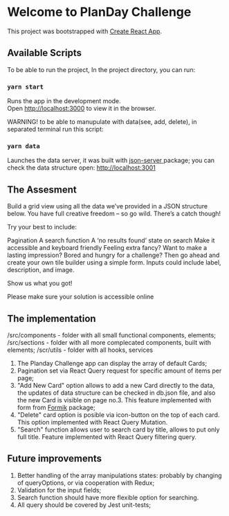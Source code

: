 # Welcome to PlanDay Challenge

This project was bootstrapped with [Create React App](https://github.com/facebook/create-react-app).

## Available Scripts

To be able to run the project, In the project directory, you can run:

### `yarn start`

Runs the app in the development mode.\
Open [http://localhost:3000](http://localhost:3000) to view it in the browser.

WARNING! to be able to manupulate with data(see, add, delete), in separated terminal run this script:

### `yarn data`

Launches the data server, it was built with [json-server ](https://www.npmjs.com/package/json-server) package;
you can check the data structure open: [http://localhost:3001](http://localhost:3001)


## The Assesment

Build a grid view using all the data we’ve provided in a JSON structure below.
You have full creative freedom – so go wild. There’s a catch though!

Try your best to include:

Pagination
A search function
A ‘no results found’ state on search
Make it accessible and keyboard friendly
Feeling extra fancy? Want to make a lasting impression? Bored and hungry for a challenge? Then go ahead and create your own tile builder using a simple form.
Inputs could include label, description, and image.

Show us what you got!


Please make sure your solution is accessible online


## The implementation

/src/components - folder with all small functional components, elements;
/src/sections - folder with all more complecated components, built with elements;
/scr/utils - folder with all hooks, services

1. The Planday Challenge app can display the array of default Cards;
2. Pagination set via React Query request for specific amount of items per page;
3. "Add New Card" option allows to add a new Card directly to the data, the updates of data structure can be checked in db.json file, and also the new Card is visible on page no.3. This feature implemented with form from [Formik](https://formik.org/) package;
4. "Delete" card option is posible via icon-button on the top of each card. This option implemented with React Query Mutation.
5. "Search" function allows user to search card by title, allows to put only full title. Feature implemented with React Query filtering query.

## Future improvements

1. Better handling of the array manipulations states: probably by changing of queryOptions, or via cooperation with Redux;
2. Validation for the input fields;
3. Search function should have more flexible option for searching.
4. All query should be covered by Jest unit-tests;
